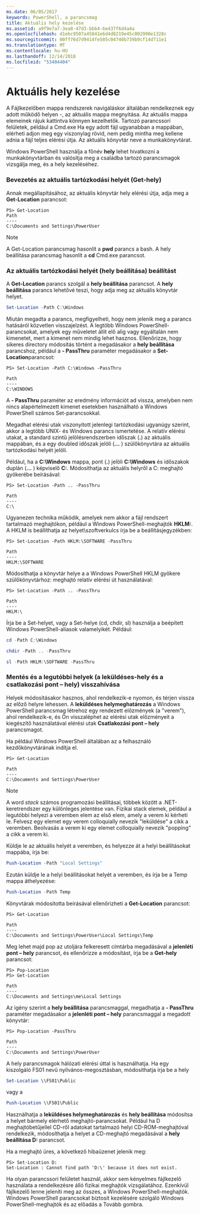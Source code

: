 ```yaml
---
ms.date: 06/05/2017
keywords: PowerShell, a parancsmag
title: Aktuális hely kezelése
ms.assetid: a9f9e7a7-3ea8-47d3-bbb4-6e437f6d4a4a
ms.openlocfilehash: d1ebc9507a45841e6d4d8219e45c002990e1328c
ms.sourcegitcommit: 00ff76d7d9414fe585c04740b739b9cf14d711e1
ms.translationtype: MT
ms.contentlocale: hu-HU
ms.lasthandoff: 12/14/2018
ms.locfileid: "53404404"
---
```

# <a name="managing-current-location"></a>Aktuális hely kezelése

A Fájlkezelőben mappa rendszerek navigáláskor általában rendelkeznek egy adott működő helyen -, az aktuális mappa megnyitása. Az aktuális mappa elemeinek rájuk kattintva könnyen kezelhetők. Tartozó parancssori felületek, például a Cmd.exe Ha egy adott fájl ugyanabban a mappában, elérheti adjon meg egy viszonylag rövid, nem pedig mintha meg kellene adnia a fájl teljes elérési útja. Az aktuális könyvtár neve a munkakönyvtárat.

Windows PowerShell használja a főnév **hely** lehet hivatkozni a munkakönyvtárban és valósítja meg a családba tartozó parancsmagok vizsgálja meg, és a hely kezeléséhez.

### <a name="getting-your-current-location-get-location"></a>Bevezetés az aktuális tartózkodási helyét (Get-hely)

Annak megállapításához, az aktuális könyvtár hely elérési útja, adja meg a **Get-Location** parancsot:

```
PS> Get-Location
Path
----
C:\Documents and Settings\PowerUser
```

> [!NOTE]
> A Get-Location parancsmag hasonlít a **pwd** parancs a bash. A hely beállítása parancsmag hasonlít a **cd** Cmd.exe parancsot.

### <a name="setting-your-current-location-set-location"></a>Az aktuális tartózkodási helyét (hely beállítása) beállítást

A **Get-Location** parancs szolgál a **hely beállítása** parancsot. A **hely beállítása** parancs lehetővé teszi, hogy adja meg az aktuális könyvtár helyet.

```powershell
Set-Location -Path C:\Windows
```

Miután megadta a parancs, megfigyelheti, hogy nem jelenik meg a parancs hatásáról közvetlen visszajelzést. A legtöbb Windows PowerShell-parancsokat, amelyek egy műveletet állít elő alig vagy egyáltalán nem kimenetet, mert a kimenet nem mindig lehet hasznos. Ellenőrizze, hogy sikeres directory módosítás történt a megadásakor a **hely beállítása** parancshoz, például a **- PassThru** paraméter megadásakor a **Set-Location**parancsot:

```
PS> Set-Location -Path C:\Windows -PassThru

Path
----
C:\WINDOWS
```

A **- PassThru** paraméter az eredmény információt ad vissza, amelyben nem nincs alapértelmezett kimenet esetekben használható a Windows PowerShell számos Set-parancsokkal.

Megadhat elérési utak viszonyított jelenlegi tartózkodási ugyanúgy szerint, akkor a legtöbb UNIX- és Windows parancs ismertetése. A relatív elérési utakat, a standard szintű jelölésrendszerben időszak (**.**) az aktuális mappában, és a egy doubled időszak jelöli (**...** ) szülőkönyvtára az aktuális tartózkodási helyét jelöli.

Például, ha a **C:\\Windows** mappa, pont (**.**) jelöli **C:\\Windows** és időszakok duplán (**...** ) képviselő **C:**. Módosíthatja az aktuális helyről a C: meghajtó gyökerébe beírásával:

```
PS> Set-Location -Path .. -PassThru

Path
----
C:\
```

Ugyanezen technika működik, amelyek nem akkor a fájl rendszert tartalmazó meghajtókon, például a Windows PowerShell-meghajtók **HKLM:**. A HKLM is beállíthatja az helyet\\szoftverkulcs írja be a beállításjegyzékben:

```
PS> Set-Location -Path HKLM:\SOFTWARE -PassThru

Path
----
HKLM:\SOFTWARE
```

Módosíthatja a könyvtár helye a a Windows PowerShell HKLM gyökere szülőkönyvtárhoz: meghajtó relatív elérési út használatával:

```
PS> Set-Location -Path .. -PassThru

Path
----
HKLM:\
```

Írja be a Set-helyet, vagy a Set-helye (cd, chdir, sl) használja a beépített Windows PowerShell-aliasok valamelyikét. Például:

```powershell
cd -Path C:\Windows
```

```powershell
chdir -Path .. -PassThru
```

```powershell
sl -Path HKLM:\SOFTWARE -PassThru
```

### <a name="saving-and-recalling-recent-locations-push-location-and-pop-location"></a>Mentés és a legutóbbi helyek (a leküldéses-hely és a csatlakozási pont – hely) visszahívása

Helyek módosításakor hasznos, ahol rendelkezik-e nyomon, és térjen vissza az előző helyre lehessen. A **leküldéses helymeghatározás** a Windows PowerShell parancsmag létrehoz egy rendezett előzmények (a "verem"), ahol rendelkezik-e, és Ön visszaléphet az elérési utak előzményeit a kiegészítő használatával elérési utak  **Csatlakozási pont – hely** parancsmagot.

Ha például Windows PowerShell általában az a felhasználó kezdőkönyvtárának indítja el.

```
PS> Get-Location

Path
----
C:\Documents and Settings\PowerUser
```

> [!NOTE]
> A word *stack* számos programozási beállításai, többek között a .NET-keretrendszer egy különleges jelentése van. Fizikai stack elemek, például a legutóbbi helyezi a veremben elem az első elem, amely a verem ki kérheti le. Felvesz egy elemet egy verem colloquially nevezik "leküldése" a cikk a veremben. Beolvasás a verem ki egy elemet colloquially nevezik "popping" a cikk a verem ki.

Küldje le az aktuális helyét a veremben, és helyezze át a helyi beállításokat mappába, írja be:

```powershell
Push-Location -Path "Local Settings"
```

Ezután küldje le a helyi beállításokat helyét a veremben, és írja be a Temp mappa áthelyezése:

```powershell
Push-Location -Path Temp
```

Könyvtárak módosította beírásával ellenőrizheti a **Get-Location** parancsot:

```
PS> Get-Location

Path
----
C:\Documents and Settings\PowerUser\Local Settings\Temp
```

Meg lehet majd pop az utoljára felkeresett címtárba megadásával a **jelenléti pont – hely** parancsot, és ellenőrizze a módosítást, írja be a **Get-hely** parancsot:

```
PS> Pop-Location
PS> Get-Location

Path
----
C:\Documents and Settings\me\Local Settings
```

Az igény szerint a **hely beállítása** parancsmaggal, megadhatja a **- PassThru** paraméter megadásakor a **jelenléti pont – hely** parancsmaggal a megadott könyvtár:

```
PS> Pop-Location -PassThru

Path
----
C:\Documents and Settings\PowerUser
```

A hely parancsmagok hálózati elérési úttal is használhatja. Ha egy kiszolgáló FS01 nevű nyilvános-megosztásban, módosíthatja írja be a hely

```powershell
Set-Location \\FS01\Public
```

vagy a

```powershell
Push-Location \\FS01\Public
```

Használhatja a **leküldéses helymeghatározás** és **hely beállítása** módosítsa a helyet bármely elérhető meghajtó-parancsokat. Például ha D meghajtóbetűjellel CD-ről adatokat tartalmazó helyi CD-ROM-meghajtóval rendelkezik, módosíthatja a helyet a CD-meghajtó megadásával a **hely beállítása D:** parancsot.

Ha a meghajtó üres, a következő hibaüzenet jelenik meg:

```
PS> Set-Location D:
Set-Location : Cannot find path 'D:\' because it does not exist.
```

Ha olyan parancssori felületet használ, akkor sem kényelmes fájlkezelő használata a rendelkezésre álló fizikai meghajtók vizsgálatához. Ezenkívül fájlkezelő lenne jeleníti meg az összes, a Windows PowerShell-meghajtók. Windows PowerShell parancsokat biztosít kezelésére szolgáló Windows PowerShell-meghajtók és az előadás a Tovább gombra.
